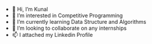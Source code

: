 - 👋 Hi, I’m Kunal
- 👀 I’m interested in Competitive Programming 
- 🌱 I’m currently learning Data Structure and Algorithms 
- 💞️ I’m looking to collaborate on any internships
- 📫 I attached my Linkedin Profile

<!---
thisiskunaljha/thisiskunaljha is a ✨ special ✨ repository because its `README.md` (this file) appears on your GitHub profile.
You can click the Preview link to take a look at your changes.
--->
